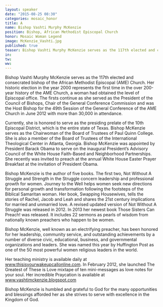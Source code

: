 ```yaml
---
layout: speaker
date: "2015-08-25 08:30"
categories: mosaic_honor
title: A
name: Bishop Vashti Murphy McKenzie
position: Bishop, African Methodist Episcopal Church
honor: Mosaic Woman Legend
image: McKenzie_Vashti.jpg
published: true
teaser: Bishop Vashti Murphy McKenzie serves as the 117th elected and consecrated bishop of the African Methodist Episcopal (AME) Church.
in:
tw:
ww: 
---
```

Bishop Vashti Murphy McKenzie serves as the 117th elected and consecrated bishop of the African Methodist Episcopal (AME) Church.  Her historic election in the year 2000 represents the first time in the over 200-year history of the AME Church, a woman had obtained the level of Episcopal office. The firsts continue as she served as the President of the Council of Bishops, Chair of the General Conference Commission and was the Host Bishop for the 49th Session of the General Conference of the AME Church in June 2012 with more than 30,000 in attendance. 

Currently, she is honored to serve as the presiding prelate of the 10th Episcopal District, which is the entire state of Texas. Bishop McKenzie serves as the Chairwoman of the Board of Trustees of Paul Quinn College.  She is also a member of the Board of Trustees of the International Theological Center in Atlanta, Georgia.
Bishop McKenzie was appointed by President Barack Obama to serve on the inaugural President’s Advisory Council of the White House Faith-Based and Neighborhood Partnerships.  She recently was invited to preach at the annual White House Easter Prayer Breakfast at the invitation of President Obama.  
 
Bishop McKenzie is the author of five books.  The first two, Not Without A Struggle and Strength in the Struggle concern leadership and professional growth for women.  Journey to the Well helps women seek new directions for personal growth and transformation following the footsteps of the Biblical Samaritan woman.  Her book, Swapping Housewives, tells the stories of Rachel, Jacob and Leah and shares the 21st century implications for married and unmarried love. A revised updated version of Not Without A Struggle was released in 2012. In 2013 her newest book Those Sisters Can Preach! was released. It includes 22 sermons as pearls of wisdom from nationally known preachers who happen to be women.   

Bishop McKenzie, well known as an electrifying preacher, has been honored for her leadership, community service, and outstanding achievements by a number of diverse civic, educational, business, and governmental organizations and leaders.  She was named this year by Huffington Post as one of the 50 most powerful women religious leaders in the world.  

Her teaching ministry is available daily at www.thisisyourwakeupcallonline.com. In February 2012, she launched The Greatest of These is Love mixtape of ten mini-messages as love notes for your soul. Her incredible Praycation is available at www.vashtimckenzie.blogspot.com 

Bishop McKenzie is humbled and grateful to God for the many opportunities and blessings afforded her as she strives to serve with excellence in the Kingdom of God. 